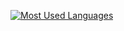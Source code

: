 [![Most Used Languages](https://github-readme-stats.vercel.app/api/top-langs/?username=natehalsey&cache_seconds=1800&theme=tokyonight&layout=compact)](https://github.com/anuraghazra/github-readme-stats)

<!--
**natehalsey/natehalsey** is a ✨ _special_ ✨ repository because its `README.md` (this file) appears on your GitHub profile.

Here are some ideas to get you started:

- 🔭 I’m currently working on ...
- 🌱 I’m currently learning ...
- 👯 I’m looking to collaborate on ...
- 🤔 I’m looking for help with ...
- 💬 Ask me about ...
- 📫 How to reach me: ...
- 😄 Pronouns: ...
- ⚡ Fun fact: ...
-->

